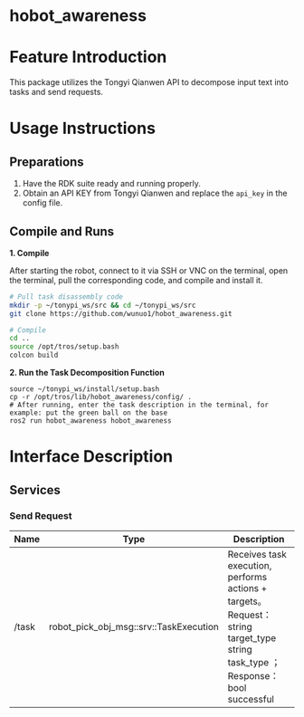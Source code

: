 # hobot_awareness
# Feature Introduction

This package utilizes the Tongyi Qianwen API to decompose input text into tasks and send requests.

# Usage Instructions

## Preparations

1. Have the RDK suite ready and running properly.
2. Obtain an API KEY from Tongyi Qianwen and replace the `api_key` in the config file.

## Compile and Runs

**1. Compile**

After starting the robot, connect to it via SSH or VNC on the terminal, open the terminal, pull the corresponding code, and compile and install it.

```bash
# Pull task disassembly code
mkdir -p ~/tonypi_ws/src && cd ~/tonypi_ws/src
git clone https://github.com/wunuo1/hobot_awareness.git

# Compile
cd ..
source /opt/tros/setup.bash
colcon build
```
**2. Run the Task Decomposition Function**

```shell
source ~/tonypi_ws/install/setup.bash
cp -r /opt/tros/lib/hobot_awareness/config/ .
# After running, enter the task description in the terminal, for example: put the green ball on the base
ros2 run hobot_awareness hobot_awareness
```

# Interface Description

## Services

### Send Request

|Name  | Type                                  |  Description           |
|------| --------------------------------------| --------------------------------|
|/task |robot_pick_obj_msg::srv::TaskExecution | Receives task execution, performs actions + targets。Request：string target_type string task_type ； Response：bool successful|